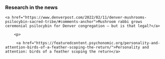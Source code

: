 <html> 
	<head>
	<title>Matthew X. Lowe</title>
	</head>
	<body>
<br>
<br>
<h3>Research in the news</h3>
		
    <a href="https://www.denverpost.com/2022/02/11/denver-mushrooms-psilocybin-sacred-tribe/#comments-anchor">Mushroom rabbi grows ceremonial psilocybin for Denver congregation — but is that legal?</a>
		
		<p>
		
		 <a href="https://featuredcontent.psychonomic.org/personality-and-attention-birds-of-a-feather-scoping-the-return/">Personality and attention: birds of a feather scoping the return</a>
